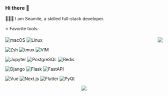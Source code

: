 ### Hi there 👋

🧑🏻‍💻 I am Seamile, a skilled full-stack developer.

⭐️ Favorite tools:

<img align="right" src="https://github-readme-stats-sigma-five.vercel.app/api?username=seamile&show_icons=true&count_private=true&theme=tokyonight" />

![macOS](https://img.shields.io/badge/-macOS-000?logoColor=fff&style=flat-square&logo=apple)
![Linux](https://img.shields.io/badge/-Linux-FCC624?logoColor=fff&style=flat-square&logo=Linux)

![Zsh](https://img.shields.io/badge/-Zsh-F15A24?logoColor=fff&style=flat-square&logo=Zsh)
![tmux](https://img.shields.io/badge/-tmux-1BB91F?logoColor=fff&style=flat-square&logo=tmux)
![VIM](https://img.shields.io/badge/-VIM-019733?logoColor=fff&style=flat-square&logo=vim)

![Jupyter](https://img.shields.io/badge/-Jupyter-F37626?logoColor=fff&style=flat-square&logo=Jupyter)
![PostgreSQL](https://img.shields.io/badge/-PostgreSQL-4169E1?logoColor=fff&style=flat-square&logo=PostgreSQL)
![Redis](https://img.shields.io/badge/-Redis-DC382D?logoColor=fff&style=flat-square&logo=Redis)

![Django](https://img.shields.io/badge/-Django-0B4C33?logoColor=fff&style=flat-square&logo=Django)
![Flask](https://img.shields.io/badge/-Flask-333?logoColor=fff&style=flat-square&logo=Flask)
![FastAPI](https://img.shields.io/badge/-FastAPI-009688?logoColor=fff&style=flat-square&logo=FastAPI)

![Vue](https://img.shields.io/badge/-Vue-43B883?logoColor=fff&style=flat-square&logo=vuedotjs)
![Next.js](https://img.shields.io/badge/-Next.js-000?logoColor=fff&style=flat-square&logo=next.js)
![Flutter](https://img.shields.io/badge/-Flutter-35B9F7?logoColor=fff&style=flat-square&logo=Flutter)
![PyQt](https://img.shields.io/badge/-PyQt-41CD52?logoColor=fff&style=flat-square&logo=qt)

<div align="center">

![](http://github-profile-summary-cards.vercel.app/api/cards/profile-details?username=Seamile&theme=tokyonight)

</div>
